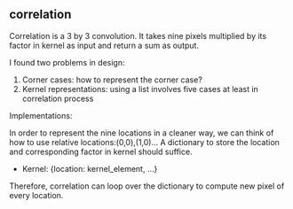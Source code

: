 ## correlation

Correlation is a 3 by 3 convolution. It takes nine pixels multiplied by its factor in kernel as input and return a sum as output.

I found two problems in design:

1. Corner cases: how to represent the corner case?
2. Kernel representations: using a list involves five cases at least in correlation process

Implementations:

In order to represent the nine locations in a cleaner way, we can think of how to use relative locations:(0,0),(1,0)... A dictionary to store the location and corresponding factor in kernel should suffice.

- Kernel: {location: kernel_element, ...}

Therefore, correlation can loop over the dictionary to compute new pixel of every location.











